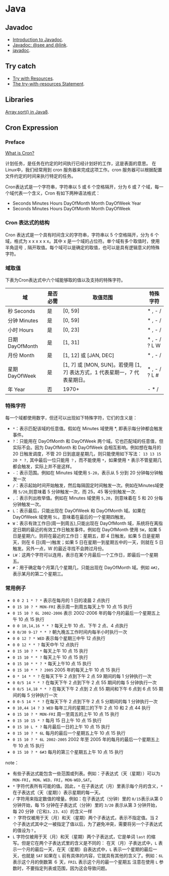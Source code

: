 # Java

## Javadoc

- [Introduction to Javadoc](https://www.baeldung.com/javadoc#3-javadoc-at-field-level).
- [Javadoc: @see and @link](https://www.baeldung.com/javadoc-see-vs-link).
- [javadoc](https://docs.oracle.com/en/java/javase/11/tools/javadoc.html).

## Try catch

- [Try with Resources](https://www.baeldung.com/java-try-with-resources).
- [The try-with-resources Statement](https://docs.oracle.com/javase/tutorial/essential/exceptions/tryResourceClose.html).

## Libraries

[Array.sort() in Java8](https://www.geeksforgeeks.org/dual-pivot-quicksort/).

## Cron Expression

### Preface

[What is Cron?](https://en.wikipedia.org/wiki/Cron)

计划任务，是任务在约定的时间执行已经计划好的工作，这是表面的意思。
在Linux中，我们经常用到 cron 服务器来完成这项工作。cron 服务器可以根据配置文件约定的时间来执行特定的任务。

Cron表达式是一个字符串，字符串以 5 或 6 个空格隔开，分为 6 或 7 个域，每一个域代表一个含义，Cron 有如下两种语法格式：

- Seconds Minutes Hours DayOfMonth Month DayOfWeek Year
- Seconds Minutes Hours DayOfMonth Month DayOfWeek

### Cron 表达式的结构

Cron 表达式是一个具有时间含义的字符串，字符串以 5 个空格隔开，分为 6 个域，格式为 x x x x x x。其中 x 是一个域的占位符。单个域有多个取值时，使用半角逗号 `,` 隔开取值。每个域可以是确定的取值，也可以是具有逻辑意义的特殊字符。

### 域取值

下表为Cron表达式中六个域能够取的值以及支持的特殊字符。

| 域 | 是否必需 | 取值范围 | 特殊字符 |
| ------ | ------ | ------ | ------ |
| 秒 Seconds | 是 | [0, 59] | * , - / |
| 分钟 Minutes | 是 | [0, 59] |* , - / |
| 小时 Hours | 是 | [0, 23] | * , - / |
| 日期 DayOfMonth | 是 | [1, 31] |* , - / ? L W |
| 月份 Month | 是 | [1, 12] 或 [JAN, DEC] | * , - / |
| 星期 DayOfWeek | 是 | [1, 7] 或 [MON, SUN]。若使用 [1, 7] 表达方式，1 代表星期一，7 代表星期日。 |* , - / ? L # |
| 年 Year | 否 | 1970+ | - * / |

### 特殊字符

每一个域都使用数字，但还可以出现如下特殊字符，它们的含义是：

- `*`：表示匹配该域的任意值。假如在 Minutes 域使用 *, 即表示每分钟都会触发事件。
- `?`：只能用在 DayOfMonth 和 DayOfWeek 两个域。它也匹配域的任意值，但实际不会。因为 DayOfMonth 和 DayOfWeek 会相互影响。例如想在每月的 20 日触发调度，不管 20 日到底是星期几，则只能使用如下写法： `13 13 15 20 * ?,` 其中最后一位只能用 `？`，而不能使用 `*`，如果使用 `*` 表示不管星期几都会触发，实际上并不是这样。
- `-`：表示范围。例如在 Minutes 域使用 `5-20`，表示从 5 分到 20 分钟每分钟触发一次
- `/`：表示起始时间开始触发，然后每隔固定时间触发一次。例如在Minutes域使用 `5/20`,则意味着 5 分钟触发一次，而 25，45 等分别触发一次.
- `,`：表示列出枚举值。例如在 Minutes 域使用 `5,20`，则意味着在 5 和 20 分每分钟触发一次。
- `L`：表示最后，只能出现在 DayOfWeek 和 DayOfMonth 域。如果在 DayOfWeek 域使用 `5L`，意味着在最后的一个星期四触发。
- `W`：表示有效工作日(周一到周五),只能出现在 DayOfMonth 域，系统将在离指定日期的最近的有效工作日触发事件。例如在 DayOfMonth 使用 `5W`，如果 5 日是星期六，则将在最近的工作日：星期五，即 4 日触发。如果 5 日是星期天，则在 6 日(周一)触发；如果 5 日在星期一到星期五中的一天，则就在 5 日触发。另外一点，W 的最近寻找不会跨过月份。
- `LW`：这两个字符可以连用，表示在某个月最后一个工作日，即最后一个星期五。
- `#`：用于确定每个月第几个星期几，只能出现在 DayOfMonth 域。例如 `4#2`，表示某月的第二个星期三。

### 常用例子

- `0 0 2 1 * ? *` 表示在每月的 1 日的凌晨 2 点执行
- `0 15 10 ? * MON-FRI` 表示周一到周五每天上午 10 点 15 执行
- `0 15 10 ? 6L 2002-2006` 表示 2002-2006 年的每个月的最后一个星期五上午 10 点 15 执行
- `0 0 10,14,16 * * ?` 每天上午 10 点、下午 2 点、4 点执行
- `0 0/30 9-17 * * ?` 朝九晚五工作时间内每半小时执行一次
- `0 0 12 ? * WED` 表示每个星期三中午 12 点执行
- `0 0 12 * * ?` 每天中午 12 点执行
- `0 15 10 ? * *` 每天上午 10 点 15 执行
- `0 15 10 * * ?` 每天上午 10 点 15 执行
- `0 15 10 * * ? *` 每天上午10 点 15 执行
- `0 15 10 * * ? 2005` 2005 年的每天上午 10 点 15 执行
- `0 * 14 * * ?` 在每天下午 2 点到下午 2 点 59 期间的每 1 分钟执行一次
- `0 0/5 14 * * ?` 在每天下午 2 点到下午 2 点 55 期间的每 5 分钟执行一次
- `0 0/5 14,18 * * ?` 在每天下午 2 点到 2 点 55 期间和下午 6 点到 6 点 55 期间的每 5 分钟执行一次
- `0 0-5 14 * * ?` 在每天下午 2 点到下午 2 点 5 分期间的每 1 分钟执行一次
- `0 10,44 14 ? 3 WED` 每年三月的星期三的下午 2 点 10 和 2 点 44 执行
- `0 15 10 ? * MON-FRI` 周一至周五的上午 10 点 15 执行
- `0 15 10 15 * ?` 每月 15 日上午 10 点 15 执行
- `0 15 10 L * ?` 每月最后一日的上午 10 点 15 执行
- `0 15 10 ? * 6L` 每月的最后一个星期五上午 10 点 15 执行
- `0 15 10 ? * 6L 2002-2005` 2002 年至 2005 年的每月的最后一个星期五上午 10 点 15 执行
- `0 15 10 ? * 6#3` 每月的第三个星期五上午 10 点 15 执行

note：

- 有些子表达式能包含一些范围或列表。例如：子表达式（天（星期））可以为 `MON-FRI`，`MON，WED，FRI`，`MON-WED,SAT`。
- `*` 字符代表所有可能的值。因此，`*` 在子表达式（月）里表示每个月的含义，`*` 在子表达式（天（星期））表示星期的每一天。
- `/` 字符用来指定数值的增量。例如：在子表达式（分钟）里的 `0/15`表示从第 0 分钟开始，每 15 分钟在子表达式（分钟）里的 `3/20` 表示从第 3 分钟开始，每 20 分钟（它和`3，23，43`）的含义一样
- `？` 字符仅被用于天（月）和天（星期）两个子表达式，表示不指定值。当 2 个子表达式其中之一被指定了值以后，为了避免冲突，需要将另一个子表达式的值设为`？`。
- `L` 字符仅被用于天（月）和天（星期）两个子表达式，它是单词 `last` 的缩写。但是它在两个子表达式里的含义是不同的： 在天（月）子表达式中，`L` 表示一个月的最后一天，在天（星期）自表达式中，`L` 表示一个星期的最后一天，也就是 `SAT` 如果在 `L` 前有具体的内容，它就具有其他的含义了。例如：`6L` 表示这个月的倒数第 ６ 天，`FRIL` 表示这个月的最一个星期五 注意在使用 `L` 参数时，不要指定列表或范围，因为这会导致问题。
